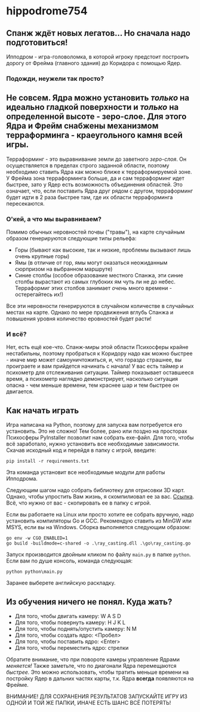 # hippodrome754
## Спанж ждёт новых легатов... Но сначала надо подготовиться!

Ипподром - игра-головоломка, в которой игроку предстоит построить дорогу от Фрейма (главного здания) до Коридора с помощью Ядер.
### Подожди, неужели так просто?
Не совсем. Ядра можно установить _только_ на идеально гладкой поверхности и _только_ на определенной высоте - зеро-слое. Для этого Ядра и Фрейм снабжены механизмом __терраформинга__ - краеугольного камня всей игры.
---
Терраформинг - это выравнивание земли до заветного _зеро-слоя_. Он осуществляется в пределах строго заданной области, поэтому необходимо ставить Ядра как можно ближе к терраформируемой зоне. У Фрейма зона терраформинга больше, да и сам терраформинг идет быстрее, зато 
у Ядер есть возможность объединения областей. Это означает, что, если поставить Ядра друг рядом с другом, терраформинг будет идти в 2 раза быстрее там, где их области терраформинга пересекаются.
### О'кей, а что мы выравниваем?
Помимо обычных неровностей почвы ("травы"), на карте случайным образом генерируются следующие типы рельефа:
- Горы (бывают как высокие, так и низкие, проблемы вызывают лишь очень крупные горы)
- Ямы (в отличие от гор, ямы могут оказаться неожиданным сюрпризом на выбранном маршруте)
- Синие столбы (особое образование местного Спанжа, эти синие столбы вырастают из самых глубоких ям чуть ли не до небес. Терраформиг этих столбов занимает _очень_ много времени - остерегайтесь их!)

Все эти неровности генерируются в случайном количестве в случайных местах на карте. Однако по мере продвижения вглубь Спанжа и повышения уровня количество еровностей будет расти!
### И всё?
Нет, есть ещё кое-что. Спанж-миры этой области Психосферы крайне нестабильны, поэтому пробраться к Коридору надо как можно быстрее - иначе мир может самоуничтожиться, и, что гораздо страшнее, вы проиграете и вам прийдется начинать с начала!
У вас есть таймер и психометр для отслеживания ситуации. Таймер показывает оставшееся время, а психометр наглядно демонстрирует, насколько ситуация опасна - чем меньше времени, тем краснее шар и тем быстрее он двигается.
## Как начать играть
Игра написана на Python, поэтому для запуска вам потребуется его установить. Это не сложно! Тем более, рано или поздно на просторах Психосферы PyInstaller позволит нам собрать exe-файл.
Для того, чтобы всё заработало, нужно установить все необходимые зависимости.
Скачав искодный код и перейдя в папку с игрой, введите:
```
pip install -r requirements.txt
```

Эта команда установит все необходимые модули для работы Ипподрома.

Следующим шагом надо собрать библиотеку для отрисовки 3D карт. Однако, чтобы упростить Вам жизнь, я скомпилиовал ее за вас. [Cсылка](https://disk.yandex.ru/d/5Ry6y1NVh-o8-w). Всё, что нужно от вас - скопировать ее в папку с игрой.

Если вы работаете на Linux или просто хотите ее собрать вручную, надо установить компиляторы Go и GCC. Рекомендую ставить из MinGW или MSYS, если вы на Windows.
Сборка выполняется следующим образом:
```
go env -w CGO_ENABLED=1
go build -buildmode=c-shared -o .\ray_casting.dll .\go\ray_casting.go
```

Запуск производится двойным кликом по файлу `main.py` в папке `python`. Если вам по душе консоль, команда следующая:
```
python python\main.py
```

Заранее выберете английскую раскладку.
## Из обучения ничего не понял. Куда жать?
- Для того, чтобы двигать камеру: W A S D
- Для того, чтобы повернуть камеру: H J K L
- Для того, чтобы поднять/опустить камеру: N M
- Для того, чтобы создать ядро: <Пробел>
- Для того, чтобы поставить ядро: \<Enter>
- Для того, чтобы переместить ядро: стрелки

Обратите внимание, что при повороте камеры управление Ядрами _меняется!_ Также заметьте, что по диагонали Ядра перемещаются _быстрее._ Это можно использовать, чтобы тратить меньше времени на постройку Ядер в дальних частях карты, т.к. Ядра __всегда__ появляются на Фрейме.

ВНИМАНИЕ! ДЛЯ СОХРАНЕНИЯ РЕЗУЛЬТАТОВ ЗАПУСКАЙТЕ ИГРУ ИЗ ОДНОЙ И ТОЙ ЖЕ ПАПКИ, ИНАЧЕ ЕСТЬ ШАНС ВСЁ ПОТЕРЯТЬ!
